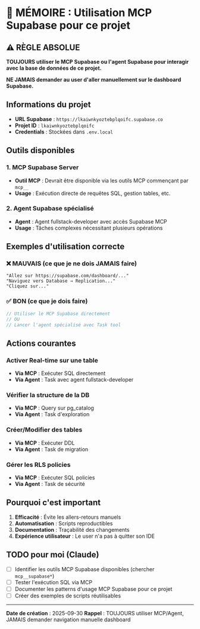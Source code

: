 # 🧠 MÉMOIRE : Utilisation MCP Supabase pour ce projet

## ⚠️ RÈGLE ABSOLUE

**TOUJOURS utiliser le MCP Supabase ou l'agent Supabase pour interagir avec la base de données de ce projet.**

**NE JAMAIS demander au user d'aller manuellement sur le dashboard Supabase.**

## Informations du projet

- **URL Supabase** : `https://lkaiwnkyoztebplqoifc.supabase.co`
- **Projet ID** : `lkaiwnkyoztebplqoifc`
- **Credentials** : Stockées dans `.env.local`

## Outils disponibles

### 1. MCP Supabase Server
- **Outil MCP** : Devrait être disponible via les outils MCP commençant par `mcp__`
- **Usage** : Exécution directe de requêtes SQL, gestion tables, etc.

### 2. Agent Supabase spécialisé
- **Agent** : Agent fullstack-developer avec accès Supabase MCP
- **Usage** : Tâches complexes nécessitant plusieurs opérations

## Exemples d'utilisation correcte

### ❌ MAUVAIS (ce que je ne dois JAMAIS faire)
```
"Allez sur https://supabase.com/dashboard/..."
"Naviguez vers Database → Replication..."
"Cliquez sur..."
```

### ✅ BON (ce que je dois faire)
```typescript
// Utiliser le MCP Supabase directement
// OU
// Lancer l'agent spécialisé avec Task tool
```

## Actions courantes

### Activer Real-time sur une table
- **Via MCP** : Exécuter SQL directement
- **Via Agent** : Task avec agent fullstack-developer

### Vérifier la structure de la DB
- **Via MCP** : Query sur pg_catalog
- **Via Agent** : Task d'exploration

### Créer/Modifier des tables
- **Via MCP** : Exécuter DDL
- **Via Agent** : Task de migration

### Gérer les RLS policies
- **Via MCP** : Exécuter SQL policies
- **Via Agent** : Task de sécurité

## Pourquoi c'est important

1. **Efficacité** : Évite les allers-retours manuels
2. **Automatisation** : Scripts reproductibles
3. **Documentation** : Traçabilité des changements
4. **Expérience utilisateur** : Le user n'a pas à quitter son IDE

## TODO pour moi (Claude)

- [ ] Identifier les outils MCP Supabase disponibles (chercher `mcp__supabase*`)
- [ ] Tester l'exécution SQL via MCP
- [ ] Documenter les patterns d'usage MCP Supabase pour ce projet
- [ ] Créer des exemples de scripts réutilisables

---

**Date de création** : 2025-09-30
**Rappel** : TOUJOURS utiliser MCP/Agent, JAMAIS demander navigation manuelle dashboard